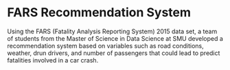 # FARS Recommendation System
Using the FARS (Fatality Analysis Reporting System) 2015 data set, a team of students from the Master of Science in Data Science at SMU developed a recommendation system based on variables such as road conditions, weather, drun drivers, and number of passengers that could lead to predict fatalities involved in a car crash. 
